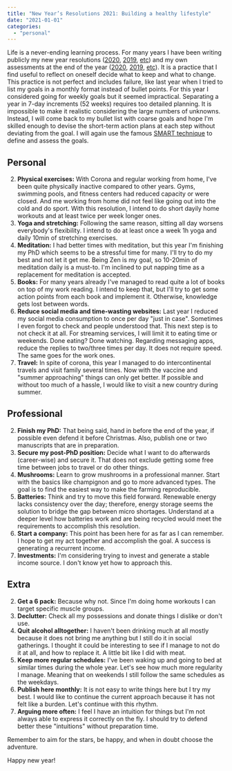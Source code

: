 ```yaml
---
title: "New Year’s Resolutions 2021: Building a healthy lifestyle"
date: "2021-01-01"
categories: 
  - "personal"
---
```


Life is a never-ending learning process. For many years I have been writing publicly my new year resolutions ([2020](https://rocreguant.com/new-years-resolutions-2020-focusing-on-the-right-habits/1610/), [2019](https://rocreguant.com/resoluciones/1384/), [etc](https://rocreguant.com/?s=propositos+ano+nuevo)) and my own assessments at the end of the year ([2020](http://rocreguant.com/2020-resolutions-revised-incredible-plot-twist-and-the-new-normal/1891/), [2019](https://rocreguant.com/2019-resolutions-revised/1619/), [etc](https://rocreguant.com/?s=revision+propositos+ano+nuevo)). It is a practice that I find useful to reflect on oneself decide what to keep and what to change. This practice is not perfect and includes failure, like last year when I tried to list my goals in a monthly format instead of bullet points. For this year I considered going for weekly goals but it seemed impractical. Separating a year in 7-day increments (52 weeks) requires too detailed planning. It is impossible to make it realistic considering the large numbers of unknowns. Instead, I will come back to my bullet list with coarse goals and hope I'm skilled enough to devise the short-term action plans at each step without deviating from the goal. I will again use the famous [SMART technique](https://en.wikipedia.org/wiki/SMART_criteria) to define and assess the goals.

## Personal

2. **Physical exercises:** With Corona and regular working from home, I've been quite physically inactive compared to other years. Gyms, swimming pools, and fitness centers had reduced capacity or were closed. And me working from home did not feel like going out into the cold and do sport. With this resolution, I intend to do short dayily home workouts and at least twice per week longer ones.
3. **Yoga and stretching:** Following the same reason, sitting all day worsens everybody's flexibility. I intend to do at least once a week 1h yoga and daily 10min of stretching exercises.
4. **Meditation:** I had better times with meditation, but this year I'm finishing my PhD which seems to be a stressful time for many. I'll try to do my best and not let it get me. Being Zen is my goal, so 10-20min of meditation daily is a must-to. I'm inclined to put napping time as a replacement for meditation is accepted.
5. **Books:** For many years already I've managed to read quite a lot of books on top of my work reading. I intend to keep that, but I'll try to get some action points from each book and implement it. Otherwise, knowledge gets lost between words.
6. **Reduce social media and time-wasting websites:** Last year I reduced my social media consumption to once per day "just in case". Sometimes I even forgot to check and people understood that. This next step is to not check it at all. For streaming services, I will limit it to eating time or weekends. Done eating? Done watching. Regarding messaging apps, reduce the replies to two/three times per day. It does not require speed. The same goes for the work ones.
7. **Travel:** In spite of corona, this year I managed to do intercontinental travels and visit family several times. Now with the vaccine and "summer approaching" things can only get better. If possible and without too much of a hassle, I would like to visit a new country during summer.

## Professional

2. **Finish my PhD:** That being said, hand in before the end of the year, if possible even defend it before Christmas. Also, publish one or two manuscripts that are in preparation.
3. **Secure my post-PhD position:** Decide what I want to do afterwards (career-wise) and secure it. That does not exclude getting some free time between jobs to travel or do other things.
4. **Mushrooms:** Learn to grow mushrooms in a professional manner. Start with the basics like champignon and go to more advanced types. The goal is to find the easiest way to make the farming reproducible.
5. **Batteries:** Think and try to move this field forward. Renewable energy lacks consistency over the day; therefore, energy storage seems the solution to bridge the gap between micro shortages. Understand at a deeper level how batteries work and are being recycled would meet the requirements to accomplish this resolution.
6. **Start a company:** This point has been here for as far as I can remember. I hope to get my act together and accomplish the goal. A success is generating a recurrent income.
7. **Investments:** I'm considering trying to invest and generate a stable income source. I don't know yet how to approach this.

## Extra

2. **Get a 6 pack:** Because why not. Since I'm doing home workouts I can target specific muscle groups.
3. **Declutter:** Check all my possessions and donate things I dislike or don't use.
4. **Quit alcohol alltogether:** I haven't been drinking much at all mostly because it does not bring me anything but I still do it in social gatherings. I thought it could be interesting to see if I manage to not do it at all, and how to replace it. A little bit like I did with meat.
5. **Keep more regular schedules:** I've been waking up and going to bed at similar times during the whole year. Let's see how much more regularity I manage. Meaning that on weekends I still follow the same schedules as the weekdays.
6. **Publish here monthly:** It is not easy to write things here but I try my best. I would like to continue the current approach because it has not felt like a burden. Let's continue with this rhythm.
7. **Arguing more often:** I feel I have an intuition for things but I'm not always able to express it correctly on the fly. I should try to defend better these "intuitions" without preparation time.

Remember to aim for the stars, be happy, and when in doubt choose the adventure.

Happy new year!
